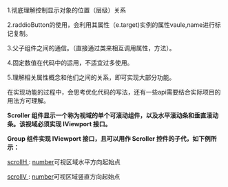 1.彻底理解控制显示对象的位置（层级）关系

2.raddioButton的使用，会利用其属性（e.target)实例的属性vaule,name进行标记复制。

3.父子组件之间的通信。（直接通过类来相互调用属性，方法）。

4.固定数值在代码中的运用，不适宜过多使用。

5.理解相关属性概念和他们之间的关系，即可实现大部分功能。

在实现功能的过程中，会思考优化代码的写法，还有一些api需要结合实际项目的用法方可理解。

**Scroller 组件显示一个称为视域的单个可滚动组件，以及水平滚动条和垂直滚动条。该视域必须实现 IViewport 接口。**

**Group 组件实现 IViewport 接口，且可以用作 Scroller 控件的子代，如下例所示：**

[ scrollH ](http://developer.egret.com/cn/apidoc/index/name/eui.IViewport#scrollH): [number](http://developer.egret.com/cn/apidoc/index/name/eui.IViewport#)可视区域水平方向起始点

[ scrollV ](http://developer.egret.com/cn/apidoc/index/name/eui.IViewport#scrollV): [number](http://developer.egret.com/cn/apidoc/index/name/eui.IViewport#)可视区域竖直方向起始点